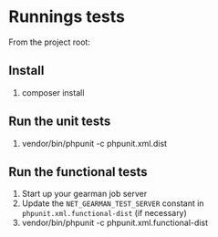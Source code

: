 # Runnings tests
From the project root:

## Install
1. composer install

## Run the unit tests
1. vendor/bin/phpunit -c phpunit.xml.dist

## Run the functional tests
1. Start up your gearman job server
1. Update the `NET_GEARMAN_TEST_SERVER` constant in `phpunit.xml.functional-dist` (if necessary)
1. vendor/bin/phpunit -c phpunit.xml.functional-dist
